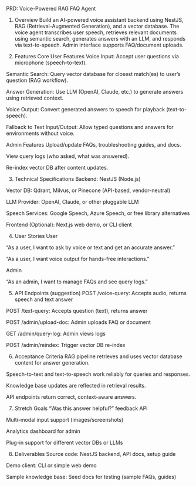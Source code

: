 PRD: Voice-Powered RAG FAQ Agent
1. Overview
Build an AI-powered voice assistant backend using NestJS, RAG (Retrieval-Augmented Generation), and a vector database. The voice agent transcribes user speech, retrieves relevant documents using semantic search, generates answers with an LLM, and responds via text-to-speech. Admin interface supports FAQ/document uploads.

2. Features
Core User Features
Voice Input: Accept user questions via microphone (speech-to-text).

Semantic Search: Query vector database for closest match(es) to user’s question (RAG workflow).

Answer Generation: Use LLM (OpenAI, Claude, etc.) to generate answers using retrieved context.

Voice Output: Convert generated answers to speech for playback (text-to-speech).

Fallback to Text Input/Output: Allow typed questions and answers for environments without voice.

Admin Features
Upload/update FAQs, troubleshooting guides, and docs.

View query logs (who asked, what was answered).

Re-index vector DB after content updates.

3. Technical Specifications
Backend: NestJS (Node.js)

Vector DB: Qdrant, Milvus, or Pinecone (API-based, vendor-neutral)

LLM Provider: OpenAI, Claude, or other pluggable LLM

Speech Services: Google Speech, Azure Speech, or free library alternatives

Frontend (Optional): Next.js web demo, or CLI client

4. User Stories
User

“As a user, I want to ask by voice or text and get an accurate answer.”

“As a user, I want voice output for hands-free interactions.”

Admin

“As an admin, I want to manage FAQs and see query logs.”

5. API Endpoints (suggestion)
POST /voice-query: Accepts audio, returns speech and text answer

POST /text-query: Accepts question (text), returns answer

POST /admin/upload-doc: Admin uploads FAQ or document

GET /admin/query-log: Admin views logs

POST /admin/reindex: Trigger vector DB re-index

6. Acceptance Criteria
RAG pipeline retrieves and uses vector database content for answer generation.

Speech-to-text and text-to-speech work reliably for queries and responses.

Knowledge base updates are reflected in retrieval results.

API endpoints return correct, context-aware answers.

7. Stretch Goals
“Was this answer helpful?” feedback API

Multi-modal input support (images/screenshots)

Analytics dashboard for admin

Plug-in support for different vector DBs or LLMs

8. Deliverables
Source code: NestJS backend, API docs, setup guide

Demo client: CLI or simple web demo

Sample knowledge base: Seed docs for testing (sample FAQs, guides)